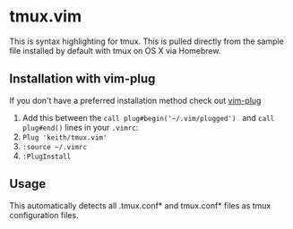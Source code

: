 # tmux.vim

This is syntax highlighting for tmux. This is pulled directly from the
sample file installed by default with tmux on OS X via Homebrew.

## Installation with vim-plug

If you don't have a preferred installation method check out
[vim-plug](https://github.com/junegunn/vim-plug)

 1. Add this between the `call plug#begin('~/.vim/plugged') ` and `call plug#end()` lines in your `.vimrc`:
 2. `Plug 'keith/tmux.vim'` 
 3. `:source ~/.vimrc`
 4. `:PlugInstall`

## Usage

This automatically detects all .tmux.conf\* and tmux.conf\* files as
tmux configuration files.
